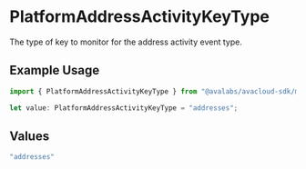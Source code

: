 # PlatformAddressActivityKeyType

The type of key to monitor for the address activity event type.

## Example Usage

```typescript
import { PlatformAddressActivityKeyType } from "@avalabs/avacloud-sdk/models/components";

let value: PlatformAddressActivityKeyType = "addresses";
```

## Values

```typescript
"addresses"
```